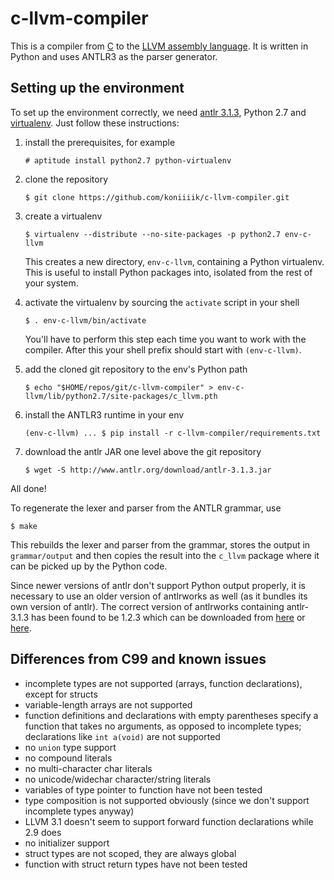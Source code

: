 c-llvm-compiler
===============

This is a compiler from [C][] to the [LLVM assembly language][LLVM]. It is
written in Python and uses ANTLR3 as the parser generator.


[C]: http://www.open-std.org/jtc1/sc22/wg14/www/docs/n1256.pdf
     "The C language specification"
[LLVM]: http://llvm.org/docs/LangRef.html
        "LLVM Language Reference Manual"


Setting up the environment
--------------------------

To set up the environment correctly, we need [antlr 3.1.3][antlr], Python
2.7 and [virtualenv][]. Just follow these instructions:

 1. install the prerequisites, for example

        # aptitude install python2.7 python-virtualenv

 2. clone the repository

        $ git clone https://github.com/koniiiik/c-llvm-compiler.git

 3. create a virtualenv

        $ virtualenv --distribute --no-site-packages -p python2.7 env-c-llvm

    This creates a new directory, `env-c-llvm`, containing a Python
    virtualenv. This is useful to install Python packages into, isolated
    from the rest of your system.

 4. activate the virtualenv by sourcing the `activate` script in your
    shell

        $ . env-c-llvm/bin/activate

    You'll have to perform this step each time you want to work with the
    compiler. After this your shell prefix should start with
    `(env-c-llvm)`.

 5. add the cloned git repository to the env's Python path

        $ echo "$HOME/repos/git/c-llvm-compiler" > env-c-llvm/lib/python2.7/site-packages/c_llvm.pth

 6. install the ANTLR3 runtime in your env

        (env-c-llvm) ... $ pip install -r c-llvm-compiler/requirements.txt

 7. download the antlr JAR one level above the git repository

        $ wget -S http://www.antlr.org/download/antlr-3.1.3.jar

All done!

To regenerate the lexer and parser from the ANTLR grammar, use

    $ make

This rebuilds the lexer and parser from the grammar, stores the output in
`grammar/output` and then copies the result into the `c_llvm` package
where it can be picked up by the Python code.

Since newer versions of antlr don't support Python output properly, it is
necessary to use an older version of antlrworks as well (as it bundles its
own version of antlr). The correct version of antlrworks containing
antlr-3.1.3 has been found to be 1.2.3 which can be downloaded from
[here][antlrworks1] or [here][antlrworks2].


[antlr]: http://www.antlr.org/download/antlr-3.1.3.jar
[virtualenv]: http://www.virtualenv.org/en/latest/
[antlrworks1]: http://www.java2s.com/Code/Jar/a/Downloadantlrworks123jar.htm
[antlrworks2]: http://people.ksp.sk/~johnny64/antlrworks-1.2.3.jar


Differences from C99 and known issues
-------------------------------------

 *  incomplete types are not supported (arrays, function declarations),
    except for structs
 *  variable-length arrays are not supported
 *  function definitions and declarations with empty parentheses specify a
    function that takes no arguments, as opposed to incomplete types;
    declarations like `int a(void)` are not supported
 *  no `union` type support
 *  no compound literals
 *  no multi-character char literals
 *  no unicode/widechar character/string literals
 *  variables of type pointer to function have not been tested
 *  type composition is not supported obviously (since we don't support
    incomplete types anyway)
 *  LLVM 3.1 doesn't seem to support forward function declarations while
    2.9 does
 *  no initializer support
 *  struct types are not scoped, they are always global
 *  function with struct return types have not been tested

